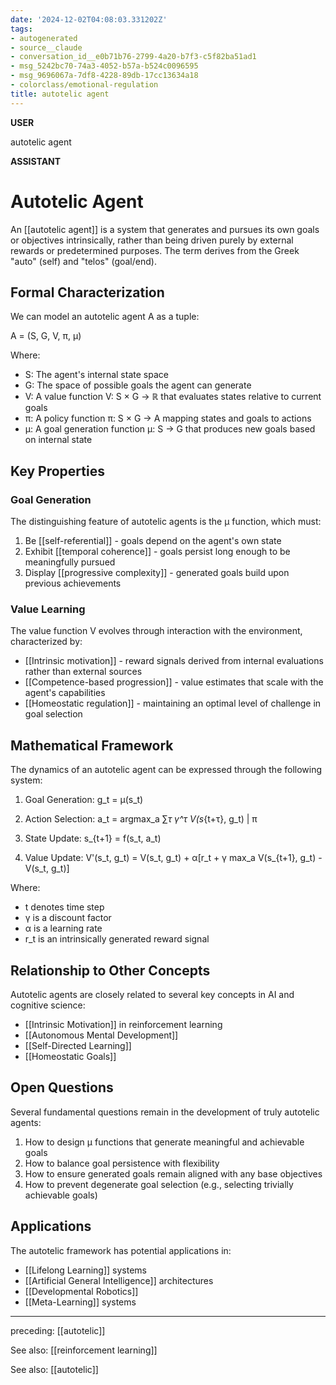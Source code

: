 ```yaml
---
date: '2024-12-02T04:08:03.331202Z'
tags:
- autogenerated
- source__claude
- conversation_id__e0b71b76-2799-4a20-b7f3-c5f82ba51ad1
- msg_5242bc70-74a3-4052-b57a-b524c0096595
- msg_9696067a-7df8-4228-89db-17cc13634a18
- colorclass/emotional-regulation
title: autotelic agent
---
```


**USER**

autotelic agent


**ASSISTANT**

# Autotelic Agent

An [[autotelic agent]] is a system that generates and pursues its own goals or objectives intrinsically, rather than being driven purely by external rewards or predetermined purposes. The term derives from the Greek "auto" (self) and "telos" (goal/end).

## Formal Characterization

We can model an autotelic agent A as a tuple:

A = (S, G, V, π, μ)

Where:
- S: The agent's internal state space
- G: The space of possible goals the agent can generate
- V: A value function V: S × G → ℝ that evaluates states relative to current goals
- π: A policy function π: S × G → A mapping states and goals to actions
- μ: A goal generation function μ: S → G that produces new goals based on internal state

## Key Properties

### Goal Generation
The distinguishing feature of autotelic agents is the μ function, which must:
1. Be [[self-referential]] - goals depend on the agent's own state
2. Exhibit [[temporal coherence]] - goals persist long enough to be meaningfully pursued
3. Display [[progressive complexity]] - generated goals build upon previous achievements

### Value Learning
The value function V evolves through interaction with the environment, characterized by:
- [[Intrinsic motivation]] - reward signals derived from internal evaluations rather than external sources
- [[Competence-based progression]] - value estimates that scale with the agent's capabilities
- [[Homeostatic regulation]] - maintaining an optimal level of challenge in goal selection

## Mathematical Framework

The dynamics of an autotelic agent can be expressed through the following system:

1) Goal Generation:
   g_t = μ(s_t)

2) Action Selection:
   a_t = argmax_a ∑_τ γ^τ V(s_{t+τ}, g_t) | π

3) State Update:
   s_{t+1} = f(s_t, a_t)

4) Value Update:
   V'(s_t, g_t) = V(s_t, g_t) + α[r_t + γ max_a V(s_{t+1}, g_t) - V(s_t, g_t)]

Where:
- t denotes time step
- γ is a discount factor
- α is a learning rate
- r_t is an intrinsically generated reward signal

## Relationship to Other Concepts

Autotelic agents are closely related to several key concepts in AI and cognitive science:
- [[Intrinsic Motivation]] in reinforcement learning
- [[Autonomous Mental Development]]
- [[Self-Directed Learning]]
- [[Homeostatic Goals]]

## Open Questions

Several fundamental questions remain in the development of truly autotelic agents:
1. How to design μ functions that generate meaningful and achievable goals
2. How to balance goal persistence with flexibility
3. How to ensure generated goals remain aligned with any base objectives
4. How to prevent degenerate goal selection (e.g., selecting trivially achievable goals)

## Applications

The autotelic framework has potential applications in:
- [[Lifelong Learning]] systems
- [[Artificial General Intelligence]] architectures
- [[Developmental Robotics]]
- [[Meta-Learning]] systems


---

preceding: [[autotelic]]

See also: [[reinforcement learning]]


See also: [[autotelic]]
